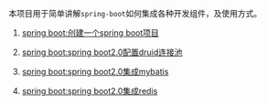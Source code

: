 本项目用于简单讲解`spring-boot`如何集成各种开发组件，及使用方式。

1. [spring boot:创建一个spring boot项目](https://github.com/a252937166/spring-boot-demo/wiki/spring-boot:%E5%88%9B%E5%BB%BA%E4%B8%80%E4%B8%AAspring-boot%E9%A1%B9%E7%9B%AE)

2. [spring boot:spring boot2.0配置druid连接池
](https://github.com/a252937166/spring-boot-demo/wiki/spring-boot:spring-boot2.0%E9%85%8D%E7%BD%AEdruid%E8%BF%9E%E6%8E%A5%E6%B1%A0)

3. [spring boot:spring boot2.0集成mybatis
](https://github.com/a252937166/spring-boot-demo/wiki/spring-boot:spring-boot2.0%E9%9B%86%E6%88%90mybatis)

4. [spring boot:spring boot2.0集成redis](https://github.com/a252937166/spring-boot-demo/wiki/spring-boot:spring-boot2.0%E9%9B%86%E6%88%90redis)